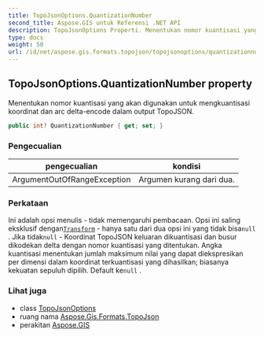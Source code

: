 ```yaml
---
title: TopoJsonOptions.QuantizationNumber
second_title: Aspose.GIS untuk Referensi .NET API
description: TopoJsonOptions Properti. Menentukan nomor kuantisasi yang akan digunakan untuk mengkuantisasi koordinat dan arc deltaencode dalam output TopoJSON.
type: docs
weight: 50
url: /id/net/aspose.gis.formats.topojson/topojsonoptions/quantizationnumber/
---
```

## TopoJsonOptions.QuantizationNumber property

Menentukan nomor kuantisasi yang akan digunakan untuk mengkuantisasi koordinat dan arc delta-encode dalam output TopoJSON.

```csharp
public int? QuantizationNumber { get; set; }
```

### Pengecualian

| pengecualian | kondisi |
| --- | --- |
| ArgumentOutOfRangeException | Argumen kurang dari dua. |

### Perkataan

Ini adalah opsi menulis - tidak memengaruhi pembacaan. Opsi ini saling eksklusif dengan[`Transform`](../transform/) - hanya satu dari dua opsi ini yang tidak bisa`null` . Jika tidak`null` - Koordinat TopoJSON keluaran dikuantisasi dan busur dikodekan delta dengan nomor kuantisasi yang ditentukan. Angka kuantisasi menentukan jumlah maksimum nilai yang dapat diekspresikan per dimensi dalam koordinat terkuantisasi yang dihasilkan; biasanya kekuatan sepuluh dipilih. Default ke`null` .

### Lihat juga

* class [TopoJsonOptions](../)
* ruang nama [Aspose.Gis.Formats.TopoJson](../../topojsonoptions/)
* perakitan [Aspose.GIS](../../../)


